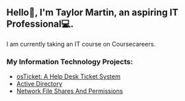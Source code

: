 ## Hello👋, I'm Taylor Martin, an aspiring IT Professional💻.
I am currently taking an IT course on Coursecareers.

### My Information Technology Projects:
- [osTicket: A Help Desk Ticket System](https://github.com/taylormartin24/osTicket-Lab-wip)
- [Active Directory](https://github.com/taylormartin24/Active-Directory-Lab-wip)
- [Network File Shares And Permissions](https://github.com/taylormartin24/Network-File-Shares-and-Permission-Lab-wip)
